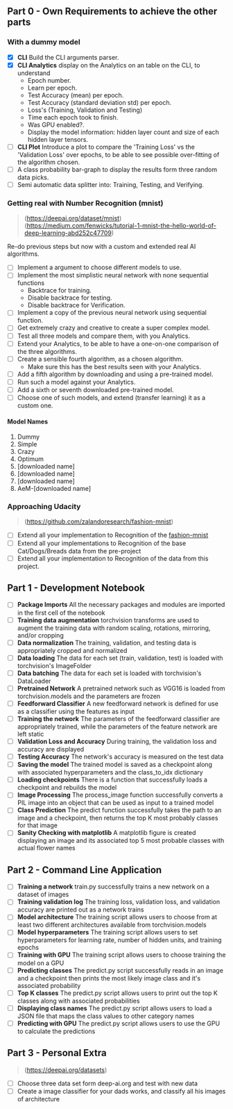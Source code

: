 ## Part 0 - Own Requirements to achieve the other parts

### With a dummy model

* [x] **CLI** Build the CLI arguments parser.
* [x] **CLI Analytics** display on the Analytics on an table on the CLI, to understand
  - Epoch number.
  - Learn per epoch.
  - Test Accuracy (mean) per epoch.
  - Test Accuracy (standard deviation std) per epoch.
  - Loss's (Training, Validation and Testing)
  - Time each epoch took to finish.
  - Was GPU enabled?.
  - Display the model information: hidden layer count and size of each hidden layer tensors.
* [ ] **CLI Plot** Introduce a plot to compare the 'Training Loss' vs the 'Validation Loss' over epochs, to be able to
  see possible over-fitting of the algorithm chosen.
* [ ] A class probability bar-graph to display the results form three random data picks.
* [ ] Semi automatic data splitter into: Training, Testing, and Verifying.

### Getting real with Number Recognition (mnist)
> (https://deepai.org/dataset/mnist)
> (https://medium.com/fenwicks/tutorial-1-mnist-the-hello-world-of-deep-learning-abd252c47709)

Re-do previous steps but now with a custom and extended real AI algorithms.

* [ ] Implement a argument to choose different models to use.
* [ ] Implement the most simplistic neural network with none sequential functions
  - Backtrace for training.
  - Disable backtrace for testing.
  - Disable backtrace for Verification.
* [ ] Implement a copy of the previous neural network using sequential function.
* [ ] Get extremely crazy and creative to create a super complex model.
* [ ] Test all three models and compare them, with you Analytics.
* [ ] Extend your Analytics, to be able to have a one-on-one comparison of the three algorithms.
* [ ] Create a sensible fourth algorithm, as a chosen algorithm.
  - Make sure this has the best results seen with your Analytics.
* [ ] Add a fifth algorithm by downloading and using a pre-trained model.
* [ ] Run such a model against your Analytics.
* [ ] Add a sixth or seventh downloaded pre-trained model.
* [ ] Choose one of such models, and extend (transfer learning) it as a custom one.

#### Model Names
1. Dummy
2. Simple
3. Crazy
4. Optimum
5. [downloaded name]
6. [downloaded name]
7. [downloaded name]
8. AeM-[downloaded name]

### Approaching Udacity
> (https://github.com/zalandoresearch/fashion-mnist)

* [ ] Extend all your implementation to Recognition of the [fashion-mnist](https://github.com/zalandoresearch/fashion-mnist)
* [ ] Extend all your implementations to Recognition of the base Cat/Dogs/Breads data from the pre-project
* [ ] Extend all your implementation to Recognition of the data from this project.

## Part 1 - Development Notebook

* [ ] **Package Imports** All the necessary packages and modules are imported in the first cell of the notebook
* [ ] **Training data augmentation** torchvision transforms are used to augment the training data with random scaling, rotations, mirroring, and/or cropping
* [ ] **Data normalization** The training, validation, and testing data is appropriately cropped and normalized
* [ ] **Data loading** The data for each set (train, validation, test) is loaded with torchvision's ImageFolder
* [ ] **Data batching** The data for each set is loaded with torchvision's DataLoader
* [ ] **Pretrained Network** A pretrained network such as VGG16 is loaded from torchvision.models and the parameters are frozen
* [ ] **Feedforward Classifier** A new feedforward network is defined for use as a classifier using the features as input
* [ ] **Training the network** The parameters of the feedforward classifier are appropriately trained, while the parameters of the feature network are left static
* [ ] **Validation Loss and Accuracy** During training, the validation loss and accuracy are displayed
* [ ] **Testing Accuracy** The network's accuracy is measured on the test data
* [ ] **Saving the model** The trained model is saved as a checkpoint along with associated hyperparameters and the class_to_idx dictionary
* [ ] **Loading checkpoints** There is a function that successfully loads a checkpoint and rebuilds the model
* [ ] **Image Processing** The process_image function successfully converts a PIL image into an object that can be used as input to a trained model
* [ ] **Class Prediction** The predict function successfully takes the path to an image and a checkpoint, then returns the top K most probably classes for that image
* [ ] **Sanity Checking with matplotlib** A matplotlib figure is created displaying an image and its associated top 5 most probable classes with actual flower names

## Part 2 - Command Line Application

* [ ] **Training a network** train.py successfully trains a new network on a dataset of images
* [ ] **Training validation log** The training loss, validation loss, and validation accuracy are printed out as a network trains
* [ ] **Model architecture** The training script allows users to choose from at least two different architectures available from torchvision.models
* [ ] **Model hyperparameters** The training script allows users to set hyperparameters for learning rate, number of hidden units, and training epochs
* [ ] **Training with GPU** The training script allows users to choose training the model on a GPU
* [ ] **Predicting classes** The predict.py script successfully reads in an image and a checkpoint then prints the most likely image class and it's associated probability
* [ ] **Top K classes** The predict.py script allows users to print out the top K classes along with associated probabilities
* [ ] **Displaying class names** The predict.py script allows users to load a JSON file that maps the class values to other category names
* [ ] **Predicting with GPU** The predict.py script allows users to use the GPU to calculate the predictions

## Part 3 - Personal Extra
> (https://deepai.org/datasets)

* [ ] Choose three data set form deep-ai.org and test with new data
* [ ] Create a image classifier for your dads works, and classify all his images of architecture
